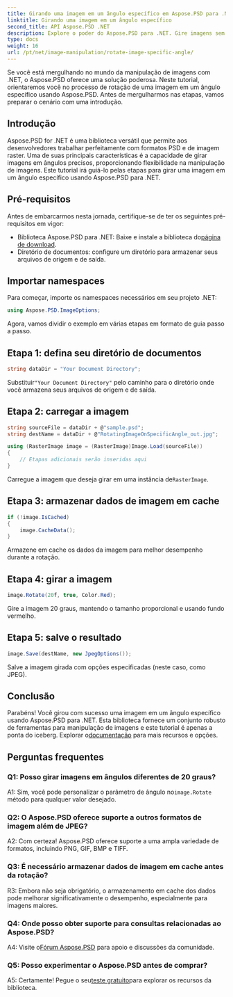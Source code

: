 ```yaml
---
title: Girando uma imagem em um ângulo específico em Aspose.PSD para .NET
linktitle: Girando uma imagem em um ângulo específico
second_title: API Aspose.PSD .NET
description: Explore o poder do Aspose.PSD para .NET. Gire imagens sem esforço em ângulos específicos. Baixe a biblioteca e comece a manipular imagens perfeitamente.
type: docs
weight: 16
url: /pt/net/image-manipulation/rotate-image-specific-angle/
---
```

Se você está mergulhando no mundo da manipulação de imagens com .NET, o Aspose.PSD oferece uma solução poderosa. Neste tutorial, orientaremos você no processo de rotação de uma imagem em um ângulo específico usando Aspose.PSD. Antes de mergulharmos nas etapas, vamos preparar o cenário com uma introdução.

## Introdução

Aspose.PSD for .NET é uma biblioteca versátil que permite aos desenvolvedores trabalhar perfeitamente com formatos PSD e de imagem raster. Uma de suas principais características é a capacidade de girar imagens em ângulos precisos, proporcionando flexibilidade na manipulação de imagens. Este tutorial irá guiá-lo pelas etapas para girar uma imagem em um ângulo específico usando Aspose.PSD para .NET.

## Pré-requisitos

Antes de embarcarmos nesta jornada, certifique-se de ter os seguintes pré-requisitos em vigor:

-  Biblioteca Aspose.PSD para .NET: Baixe e instale a biblioteca do[página de download](https://releases.aspose.com/psd/net/).
- Diretório de documentos: configure um diretório para armazenar seus arquivos de origem e de saída.

## Importar namespaces

Para começar, importe os namespaces necessários em seu projeto .NET:

```csharp
using Aspose.PSD.ImageOptions;
```

Agora, vamos dividir o exemplo em várias etapas em formato de guia passo a passo.

## Etapa 1: defina seu diretório de documentos

```csharp
string dataDir = "Your Document Directory";
```

 Substituir`"Your Document Directory"` pelo caminho para o diretório onde você armazena seus arquivos de origem e de saída.

## Etapa 2: carregar a imagem

```csharp
string sourceFile = dataDir + @"sample.psd";
string destName = dataDir + @"RotatingImageOnSpecificAngle_out.jpg";

using (RasterImage image = (RasterImage)Image.Load(sourceFile))
{
    // Etapas adicionais serão inseridas aqui
}
```

 Carregue a imagem que deseja girar em uma instância de`RasterImage`.

## Etapa 3: armazenar dados de imagem em cache

```csharp
if (!image.IsCached)
{
    image.CacheData();
}
```

Armazene em cache os dados da imagem para melhor desempenho durante a rotação.

## Etapa 4: girar a imagem

```csharp
image.Rotate(20f, true, Color.Red);
```

Gire a imagem 20 graus, mantendo o tamanho proporcional e usando fundo vermelho.

## Etapa 5: salve o resultado

```csharp
image.Save(destName, new JpegOptions());
```

Salve a imagem girada com opções especificadas (neste caso, como JPEG).

## Conclusão

 Parabéns! Você girou com sucesso uma imagem em um ângulo específico usando Aspose.PSD para .NET. Esta biblioteca fornece um conjunto robusto de ferramentas para manipulação de imagens e este tutorial é apenas a ponta do iceberg. Explorar o[documentação](https://reference.aspose.com/psd/net/) para mais recursos e opções.

## Perguntas frequentes

### Q1: Posso girar imagens em ângulos diferentes de 20 graus?

 A1: Sim, você pode personalizar o parâmetro de ângulo no`image.Rotate` método para qualquer valor desejado.

### Q2: O Aspose.PSD oferece suporte a outros formatos de imagem além de JPEG?

A2: Com certeza! Aspose.PSD oferece suporte a uma ampla variedade de formatos, incluindo PNG, GIF, BMP e TIFF.

### Q3: É necessário armazenar dados de imagem em cache antes da rotação?

R3: Embora não seja obrigatório, o armazenamento em cache dos dados pode melhorar significativamente o desempenho, especialmente para imagens maiores.

### Q4: Onde posso obter suporte para consultas relacionadas ao Aspose.PSD?

 A4: Visite o[Fórum Aspose.PSD](https://forum.aspose.com/c/psd/34) para apoio e discussões da comunidade.

### Q5: Posso experimentar o Aspose.PSD antes de comprar?

 A5: Certamente! Pegue o seu[teste gratuito](https://releases.aspose.com/)para explorar os recursos da biblioteca.